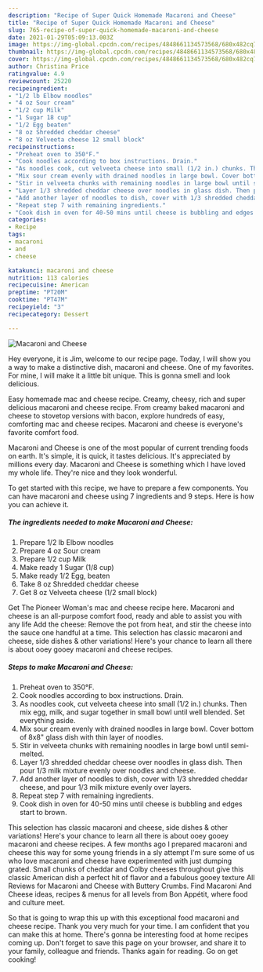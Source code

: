 ```yaml
---
description: "Recipe of Super Quick Homemade Macaroni and Cheese"
title: "Recipe of Super Quick Homemade Macaroni and Cheese"
slug: 765-recipe-of-super-quick-homemade-macaroni-and-cheese
date: 2021-01-29T05:09:13.003Z
image: https://img-global.cpcdn.com/recipes/4848661134573568/680x482cq70/macaroni-and-cheese-recipe-main-photo.jpg
thumbnail: https://img-global.cpcdn.com/recipes/4848661134573568/680x482cq70/macaroni-and-cheese-recipe-main-photo.jpg
cover: https://img-global.cpcdn.com/recipes/4848661134573568/680x482cq70/macaroni-and-cheese-recipe-main-photo.jpg
author: Christina Price
ratingvalue: 4.9
reviewcount: 25220
recipeingredient:
- "1/2 lb Elbow noodles"
- "4 oz Sour cream"
- "1/2 cup Milk"
- "1 Sugar 18 cup"
- "1/2 Egg beaten"
- "8 oz Shredded cheddar cheese"
- "8 oz Velveeta cheese 12 small block"
recipeinstructions:
- "Preheat oven to 350°F."
- "Cook noodles according to box instructions. Drain."
- "As noodles cook, cut velveeta cheese into small (1/2 in.) chunks. Then mix egg, milk, and sugar together in small bowl until well blended. Set everything aside."
- "Mix sour cream evenly with drained noodles in large bowl. Cover bottom of 8x8&#34; glass dish with thin layer of noodles."
- "Stir in velveeta chunks with remaining noodles in large bowl until semi-melted."
- "Layer 1/3 shredded cheddar cheese over noodles in glass dish. Then pour 1/3 milk mixture evenly over noodles and cheese."
- "Add another layer of noodles to dish, cover with 1/3 shredded cheddar cheese, and pour 1/3 milk mixture evenly over layers."
- "Repeat step 7 with remaining ingredients."
- "Cook dish in oven for 40-50 mins until cheese is bubbling and edges start to brown."
categories:
- Recipe
tags:
- macaroni
- and
- cheese

katakunci: macaroni and cheese 
nutrition: 113 calories
recipecuisine: American
preptime: "PT20M"
cooktime: "PT47M"
recipeyield: "3"
recipecategory: Dessert

---
```



![Macaroni and Cheese](https://img-global.cpcdn.com/recipes/4848661134573568/680x482cq70/macaroni-and-cheese-recipe-main-photo.jpg)

Hey everyone, it is Jim, welcome to our recipe page. Today, I will show you a way to make a distinctive dish, macaroni and cheese. One of my favorites. For mine, I will make it a little bit unique. This is gonna smell and look delicious.

Easy homemade mac and cheese recipe. Creamy, cheesy, rich and super delicious macaroni and cheese recipe. From creamy baked macaroni and cheese to stovetop versions with bacon, explore hundreds of easy, comforting mac and cheese recipes. Macaroni and cheese is everyone&#39;s favorite comfort food.

Macaroni and Cheese is one of the most popular of current trending foods on earth. It's simple, it is quick, it tastes delicious. It's appreciated by millions every day. Macaroni and Cheese is something which I have loved my whole life. They're nice and they look wonderful.


To get started with this recipe, we have to prepare a few components. You can have macaroni and cheese using 7 ingredients and 9 steps. Here is how you can achieve it.

<!--inarticleads1-->

##### The ingredients needed to make Macaroni and Cheese:

1. Prepare 1/2 lb Elbow noodles
1. Prepare 4 oz Sour cream
1. Prepare 1/2 cup Milk
1. Make ready 1 Sugar (1/8 cup)
1. Make ready 1/2 Egg, beaten
1. Take 8 oz Shredded cheddar cheese
1. Get 8 oz Velveeta cheese (1/2 small block)


Get The Pioneer Woman&#39;s mac and cheese recipe here. Macaroni and cheese is an all-purpose comfort food, ready and able to assist you with any life Add the cheese: Remove the pot from heat, and stir the cheese into the sauce one handful at a time. This selection has classic macaroni and cheese, side dishes &amp; other variations! Here&#39;s your chance to learn all there is about ooey gooey macaroni and cheese recipes. 

<!--inarticleads2-->

##### Steps to make Macaroni and Cheese:

1. Preheat oven to 350°F.
1. Cook noodles according to box instructions. Drain.
1. As noodles cook, cut velveeta cheese into small (1/2 in.) chunks. Then mix egg, milk, and sugar together in small bowl until well blended. Set everything aside.
1. Mix sour cream evenly with drained noodles in large bowl. Cover bottom of 8x8&#34; glass dish with thin layer of noodles.
1. Stir in velveeta chunks with remaining noodles in large bowl until semi-melted.
1. Layer 1/3 shredded cheddar cheese over noodles in glass dish. Then pour 1/3 milk mixture evenly over noodles and cheese.
1. Add another layer of noodles to dish, cover with 1/3 shredded cheddar cheese, and pour 1/3 milk mixture evenly over layers.
1. Repeat step 7 with remaining ingredients.
1. Cook dish in oven for 40-50 mins until cheese is bubbling and edges start to brown.


This selection has classic macaroni and cheese, side dishes &amp; other variations! Here&#39;s your chance to learn all there is about ooey gooey macaroni and cheese recipes. A few months ago I prepared macaroni and cheese this way for some young friends in a sly attempt I&#39;m sure some of us who love macaroni and cheese have experimented with just dumping grated. Small chunks of cheddar and Colby cheeses throughout give this classic American dish a perfect hit of flavor and a fabulous gooey texture All Reviews for Macaroni and Cheese with Buttery Crumbs. Find Macaroni And Cheese ideas, recipes &amp; menus for all levels from Bon Appétit, where food and culture meet. 

So that is going to wrap this up with this exceptional food macaroni and cheese recipe. Thank you very much for your time. I am confident that you can make this at home. There's gonna be interesting food at home recipes coming up. Don't forget to save this page on your browser, and share it to your family, colleague and friends. Thanks again for reading. Go on get cooking!
